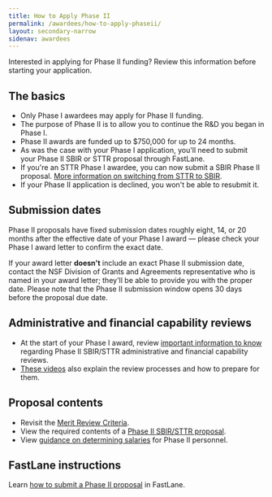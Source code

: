 ```yaml
---
title: How to Apply Phase II
permalink: /awardees/how-to-apply-phaseii/
layout: secondary-narrow
sidenav: awardees
---
```


Interested in applying for Phase II funding? Review this information before starting your application.

## The basics

- Only Phase I awardees may apply for Phase II funding.
- The purpose of Phase II is to allow you to continue the R&D you began in Phase I.
- Phase II awards are funded up to $750,000 for up to 24 months.
- As was the case with your Phase I application, you'll need to submit your Phase II SBIR or STTR proposal through FastLane.
- If you're an STTR Phase I awardee, you can now submit a SBIR Phase II proposal. [More information on switching from STTR to SBIR](http://www.nsf.gov/publications/pub_summ.jsp?ods_key=nsf14103).
- If your Phase II application is declined, you won't be able to resubmit it.

## Submission dates


Phase II proposals have fixed submission dates roughly eight, 14, or 20 months after the effective date of your Phase I award — please check your Phase I award letter to confirm the exact date.

If your award letter **doesn't** include an exact Phase II submission date, contact the NSF Division of Grants and Agreements representative who is named in your award letter; they'll be able to provide you with the proper date. Please note that the Phase II submission window opens 30 days before the proposal due date.

## Administrative and financial capability reviews

- At the start of your Phase I award, review [important information to know](http://www.nsf.gov/bfa/dias/caar/sbirrev.jsp) regarding Phase II SBIR/STTR administrative and financial capability reviews.
- [These videos](https://www.youtube.com/playlist?list=PLGhBP1C7iCOmI1p5UtqYCXzmUL9SzSApv) also explain the review processes and how to prepare for them.

## Proposal contents

- Revisit the [Merit Review Criteria]().
- View the required contents of a [Phase II SBIR/STTR proposal](https://www.nsf.gov/eng/iip/sbir/documents/Phase%20II%20NSF%20SBIR.pdf).
- View [guidance on determining salaries](https://www.nsf.gov/eng/iip/sbir/documents/SBIR_Salary_Validation_Guide.pdf) for Phase II personnel.

## FastLane instructions

Learn [how to submit a Phase II proposal]({{site.baseurl}}/assets/files/awardee-files/Phase_II_Proposal_Preparation_Booklet.pdf) in FastLane.

